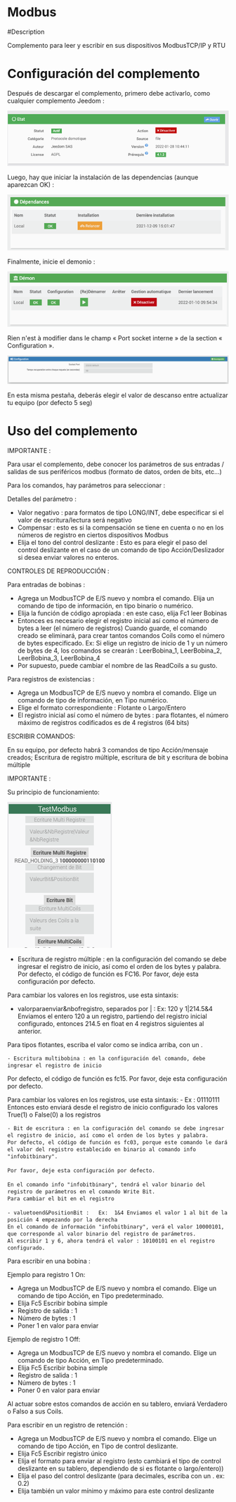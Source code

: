 # Modbus

#Description

Complemento para leer y escribir en sus dispositivos ModbusTCP/IP y RTU



# Configuración del complemento

Después de descargar el complemento, primero debe activarlo, como cualquier complemento Jeedom :

![config](../images/ModbusActiv.png)

Luego, hay que iniciar la instalación de las dependencias (aunque aparezcan OK) :

![dependances](../images/ModbusDep.png)

Finalmente, inicie el demonio :

![demon](../images/ModbusDemon.png)

Rien n'est à modifier dans le champ « Port socket interne » de la section « Configuration ».

![socket](../images/ModbusConfig.png)

En esta misma pestaña, deberás elegir el valor de descanso entre actualizar tu equipo (por defecto 5 seg)




# Uso del complemento


IMPORTANTE :

Para usar el complemento, debe conocer los parámetros de sus entradas / salidas de sus periféricos modbus (formato de datos, orden de bits, etc...)

Para los comandos, hay parámetros para seleccionar :

Detalles del parámetro :
- Valor negativo : para formatos de tipo LONG/INT, debe especificar si el valor de escritura/lectura será negativo
- Compensar : esto es si la compensación se tiene en cuenta o no en los números de registro en ciertos dispositivos Modbus
- Elija el tono del control deslizante : Esto es para elegir el paso del control deslizante en el caso de un comando de tipo Acción/Deslizador si desea enviar valores no enteros.




CONTROLES DE REPRODUCCIÓN :

Para entradas de bobinas :  
  - Agrega un ModbusTCP de E/S nuevo y nombra el comando. Elija un comando de tipo de información, en tipo binario o numérico.
  - Elija la función de código apropiada : en este caso, elija Fc1 leer Bobinas
  - Entonces es necesario elegir el registro inicial así como el número de bytes a leer (el número de registros)
  Cuando guarde, el comando creado se eliminará, para crear tantos comandos Coils como el número de bytes especificado.
  Ex: Si elige un registro de inicio de 1 y un número de bytes de 4, los comandos se crearán : LeerBobina_1, LeerBobina_2, LeerBobina_3, LeerBobina_4
  - Por supuesto, puede cambiar el nombre de las ReadCoils a su gusto.



  Para registros de existencias :
  - Agrega un ModbusTCP de E/S nuevo y nombra el comando. Elige un comando de tipo de información, en Tipo numérico.
  - Elige el formato correspondiente : Flotante o Largo/Entero
  - El registro inicial así como el número de bytes : para flotantes, el número máximo de registros codificados es de 4 registros (64 bits)



ESCRIBIR COMANDOS:

 En su equipo, por defecto habrá 3 comandos de tipo Acción/mensaje creados; Escritura de registro múltiple, escritura de bit y escritura de bobina múltiple


IMPORTANTE :


 Su principio de funcionamiento:



![cmdEcritures](../images/modbusCmdsEcritures.png)




  - Escritura de registro múltiple : en la configuración del comando se debe ingresar el registro de inicio, así como el orden de los bytes y palabra.
  Por defecto, el código de función es FC16. Por favor, deje esta configuración por defecto.

  Para cambiar los valores en los registros, use esta sintaxis:
  - valorparaenviar&nbofregistro, separados por | :   Ex:  120 y 1|214.5&4 Enviamos el entero 120 a un registro, partiendo del registro inicial configurado,
  entonces 214.5 en float en 4 registros siguientes al anterior.

  Para tipos flotantes, escriba el valor como se indica arriba, con un .



    - Escritura multibobina : en la configuración del comando, debe ingresar el registro de inicio
   Por defecto, el código de función es fc15. Por favor, deje esta configuración por defecto.

   Para cambiar los valores en los registros, use esta sintaxis:
    -  Ex : 01110111 Entonces esto enviará desde el registro de inicio configurado los valores True(1) o False(0) a los registros




    - Bit de escritura : en la configuración del comando se debe ingresar el registro de inicio, así como el orden de los bytes y palabra.
    Por defecto, el código de función es fc03, porque este comando le dará el valor del registro establecido en binario al comando info "infobitbinary".

    Por favor, deje esta configuración por defecto.

    En el comando info "infobitbinary", tendrá el valor binario del registro de parámetros en el comando Write Bit.
    Para cambiar el bit en el registro

    - valuetoend&PositionBit :   Ex:  1&4 Enviamos el valor 1 al bit de la posición 4 empezando por la derecha
    En el comando de información "infobitbinary", verá el valor 10000101, que corresponde al valor binario del registro de parámetros.
    Al escribir 1 y 6, ahora tendrá el valor : 10100101 en el registro configurado.








Para escribir en una bobina :

  Ejemplo para registro 1 On:
  - Agrega un ModbusTCP de E/S nuevo y nombra el comando. Elige un comando de tipo Acción, en Tipo predeterminado.
  - Elija Fc5 Escribir bobina simple
  - Registro de salida : 1
  - Número de bytes : 1
  - Poner 1 en valor para enviar

  Ejemplo de registro 1 Off:
  - Agrega un ModbusTCP de E/S nuevo y nombra el comando. Elige un comando de tipo Acción, en Tipo predeterminado.
  - Elija Fc5 Escribir bobina simple
  - Registro de salida : 1
  - Número de bytes : 1
  - Poner 0 en valor para enviar


Al actuar sobre estos comandos de acción en su tablero, enviará Verdadero o Falso a sus Coils.




Para escribir en un registro de retención :

 - Agrega un ModbusTCP de E/S nuevo y nombra el comando. Elige un comando de tipo Acción, en Tipo de control deslizante.
 - Elija Fc5 Escribir registro único
 - Elija el formato para enviar al registro (esto cambiará el tipo de control deslizante en su tablero, dependiendo de si es flotante o largo/entero))
 - Elija el paso del control deslizante (para decimales, escriba con un .   ex: 0.2)
 - Elija también un valor mínimo y máximo para este control deslizante

